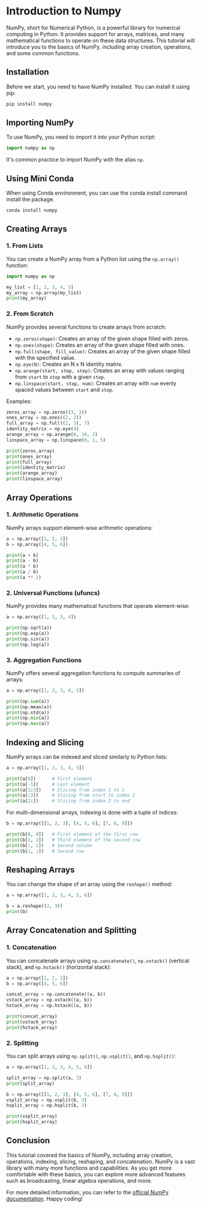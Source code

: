 # Introduction to Numpy 

NumPy, short for Numerical Python, is a powerful library for numerical computing in Python. It provides support for arrays, matrices, and many mathematical functions to operate on these data structures. This tutorial will introduce you to the basics of NumPy, including array creation, operations, and some common functions.

## Installation

Before we start, you need to have NumPy installed. You can install it using pip:

```bash
pip install numpy
```

## Importing NumPy

To use NumPy, you need to import it into your Python script:

```python
import numpy as np
```

It's common practice to import NumPy with the alias `np`.

## Using Mini Conda 

When using Conda environment, you can use the conda install command install the package. 

```
conda install numpy  
```

## Creating Arrays

### 1. From Lists

You can create a NumPy array from a Python list using the `np.array()` function:

```python
import numpy as np

my_list = [1, 2, 3, 4, 5]
my_array = np.array(my_list)
print(my_array)
```

### 2. From Scratch

NumPy provides several functions to create arrays from scratch:

- `np.zeros(shape)`: Creates an array of the given shape filled with zeros.
- `np.ones(shape)`: Creates an array of the given shape filled with ones.
- `np.full(shape, fill_value)`: Creates an array of the given shape filled with the specified value.
- `np.eye(N)`: Creates an N x N identity matrix.
- `np.arange(start, stop, step)`: Creates an array with values ranging from `start` to `stop` with a given `step`.
- `np.linspace(start, stop, num)`: Creates an array with `num` evenly spaced values between `start` and `stop`.

Examples:

```python
zeros_array = np.zeros((3, 3))
ones_array = np.ones((2, 2))
full_array = np.full((2, 3), 7)
identity_matrix = np.eye(4)
arange_array = np.arange(0, 10, 2)
linspace_array = np.linspace(0, 1, 5)

print(zeros_array)
print(ones_array)
print(full_array)
print(identity_matrix)
print(arange_array)
print(linspace_array)
```

## Array Operations

### 1. Arithmetic Operations

NumPy arrays support element-wise arithmetic operations:

```python
a = np.array([1, 2, 3])
b = np.array([4, 5, 6])

print(a + b)
print(a - b)
print(a * b)
print(a / b)
print(a ** 2)
```

### 2. Universal Functions (ufuncs)

NumPy provides many mathematical functions that operate element-wise:

```python
a = np.array([1, 2, 3, 4])

print(np.sqrt(a))
print(np.exp(a))
print(np.sin(a))
print(np.log(a))
```

### 3. Aggregation Functions

NumPy offers several aggregation functions to compute summaries of arrays:

```python
a = np.array([1, 2, 3, 4, 5])

print(np.sum(a))
print(np.mean(a))
print(np.std(a))
print(np.min(a))
print(np.max(a))
```

## Indexing and Slicing

NumPy arrays can be indexed and sliced similarly to Python lists:

```python
a = np.array([1, 2, 3, 4, 5])

print(a[0])      # First element
print(a[-1])     # Last element
print(a[1:3])    # Slicing from index 1 to 2
print(a[:3])     # Slicing from start to index 2
print(a[2:])     # Slicing from index 2 to end
```

For multi-dimensional arrays, indexing is done with a tuple of indices:

```python
b = np.array([[1, 2, 3], [4, 5, 6], [7, 8, 9]])

print(b[0, 0])   # First element of the first row
print(b[1, 2])   # Third element of the second row
print(b[:, 1])   # Second column
print(b[1, :])   # Second row
```

## Reshaping Arrays

You can change the shape of an array using the `reshape()` method:

```python
a = np.array([1, 2, 3, 4, 5, 6])

b = a.reshape((2, 3))
print(b)
```

## Array Concatenation and Splitting

### 1. Concatenation

You can concatenate arrays using `np.concatenate()`, `np.vstack()` (vertical stack), and `np.hstack()` (horizontal stack):

```python
a = np.array([1, 2, 3])
b = np.array([4, 5, 6])

concat_array = np.concatenate((a, b))
vstack_array = np.vstack((a, b))
hstack_array = np.hstack((a, b))

print(concat_array)
print(vstack_array)
print(hstack_array)
```

### 2. Splitting

You can split arrays using `np.split()`, `np.vsplit()`, and `np.hsplit()`:

```python
a = np.array([1, 2, 3, 4, 5, 6])

split_array = np.split(a, 3)
print(split_array)

b = np.array([[1, 2, 3], [4, 5, 6], [7, 8, 9]])
vsplit_array = np.vsplit(b, 3)
hsplit_array = np.hsplit(b, 3)

print(vsplit_array)
print(hsplit_array)
```

## Conclusion

This tutorial covered the basics of NumPy, including array creation, operations, indexing, slicing, reshaping, and concatenation. NumPy is a vast library with many more functions and capabilities. As you get more comfortable with these basics, you can explore more advanced features such as broadcasting, linear algebra operations, and more.

For more detailed information, you can refer to the [official NumPy documentation](https://numpy.org/doc/). Happy coding!